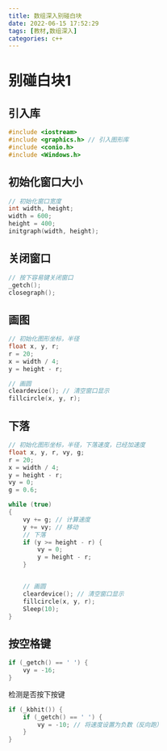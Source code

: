 ```yaml
---
title: 数组深入别碰白块
date: 2022-06-15 17:52:29
tags: [教材,数组深入] 
categories: c++
---
```


# 别碰白块1

## 引入库

```c++
#include <iostream>
#include <graphics.h> // 引入图形库
#include <conio.h>
#include <Windows.h>
```

## 初始化窗口大小

```c++
// 初始化窗口宽度
int width, height;
width = 600;
height = 400;
initgraph(width, height);
```

## 关闭窗口

```c++
// 按下容易键关闭窗口
_getch();
closegraph();
```

## 画图

```c++
// 初始化图形坐标，半径
float x, y, r;
r = 20;
x = width / 4;
y = height - r;

// 画圆
cleardevice(); // 清空窗口显示
fillcircle(x, y, r);
```

## 下落

```c++
// 初始化图形坐标，半径，下落速度，已经加速度
float x, y, r, vy, g;
r = 20;
x = width / 4;
y = height - r;
vy = 0;
g = 0.6;

while (true)
{
    vy += g; // 计算速度
    y += vy; // 移动
    // 下落
    if (y >= height - r) {
        vy = 0;
        y = height - r;
    }


    // 画圆
    cleardevice(); // 清空窗口显示
    fillcircle(x, y, r);
    Sleep(10);
}
```

## 按空格键

```c++
if (_getch() == ' ') {
    vy = -16;
}
```

检测是否按下按键

```c++
if (_kbhit()) {
    if (_getch() == ' ') {
        vy = -10; // 将速度设置为负数（反向跑）
    }
}
```

